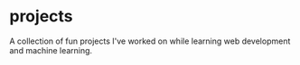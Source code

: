 # projects
A collection of fun projects I've worked on while learning web development and machine learning.
